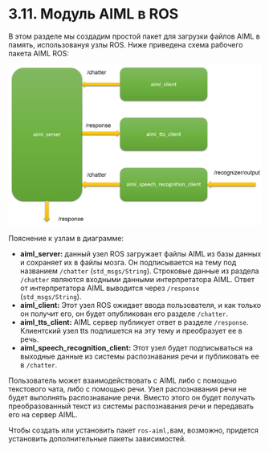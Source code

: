 # 3.11. Модуль AIML в ROS

В этом разделе мы создадим простой пакет для загрузки файлов AIML в память, использовануя узлы ROS. Ниже приведена схема рабочего пакета AIML ROS:

![](../../.gitbook/assets/image%20%285%29.png)

Пояснение к узлам в диаграмме:

* **aiml\_server:** данный узел ROS загружает файлы AIML из базы данных и сохраняет их в файлы мозга. Он подписывается на тему под названием `/chatter` \(`std_msgs/String`\). Строковые данные из раздела `/chatter` являются входными данными интерпретатора AIML. Ответ от интерпретатора AIML выводится через `/response` \(`std_msgs/String`\).
* **aiml\_client:** Этот узел ROS ожидает ввода пользователя, и как только он получит его, он будет опубликован его разделе `/chatter`.
* **aiml\_tts\_client:** AIML сервер публикует ответ в разделе `/response`. Клиентский узел tts подпишется на эту тему и преобразует ее в речь.
* **aiml\_speech\_recognition\_client:** Этот узел будет подписываться на выходные данные из системы распознавания речи и публиковать ее в `/chatter`.

Пользователь может взаимодействовать с AIML либо с помощью текстового чата, либо с помощью речи. Узел распознавания речи не будет выполнять распознавание речи. Вместо этого он будет получать преобразованный текст из системы распознавания речи и передавать его на сервер AIML.

Чтобы создать или установить пакет `ros-aiml,`вам, возможно, придется установить дополнительные пакеты зависимостей.

